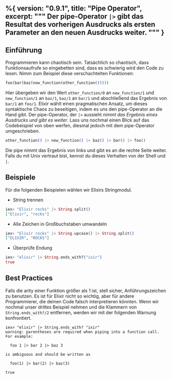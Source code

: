 %{
  version: "0.9.1",
  title: "Pipe Operator",
  excerpt: """
  Der pipe-Operator `|>` gibt das Resultat des vorherigen Ausdrucks als ersten Parameter an den neuen Ausdrucks weiter.
  """
}
---

## Einführung

Programmieren kann chaotisch sein. Tatsächlich so chaotisch, dass Funktionsaufrufe so eingebetten sind, dass es schwierig wird den Code zu lesen. Nimm zum Beispiel diese verschachtelten Funktionen:

```elixir
foo(bar(baz(new_function(other_function()))))
```

Hier übergeben wir den Wert `other_function/0` an `new_function/1` und `new_function/1` an `baz/1`, `baz/1` an `bar/1` und abschließend das Ergebnis von `bar/1` an `foo/1`. Elixir wählt einen pragmatischen Ansatz, um dieses syntaktische Chaos zu beseitigen, indem es uns den pipe-Operator an die Hand gibt. Der pipe-Operator, der `|>` aussieht *nimmt das Ergebnis eines Ausdrucks und gibt es weiter*. Lass uns nochmal einen Blick auf das Codebeispiel von oben werfen, diesmal jedoch mit dem pipe-Operator umgeschrieben.

```elixir
other_function() |> new_function() |> baz() |> bar() |> foo()
```

Die pipe nimmt das Ergebnis von links und gibt es an die rechte Seite weiter. Falls du mit Unix vertraut bist, kennst du dieses Verhalten von der Shell und `|`.

## Beispiele

Für die folgenden Beispielen wählen wir Elixirs Stringmodul.

- String trennen

```elixir
iex> "Elixir rocks" |> String.split()
["Elixir", "rocks"]
```

- Alle Zeichen in Großbuchstaben umwandeln

```elixir
iex> "Elixir rocks" |> String.upcase() |> String.split()
["ELIXIR", "ROCKS"]
```

- Überprüfe Endung

```elixir
iex> "elixir" |> String.ends_with?("ixir")
true
```

## Best Practices

Falls die arity einer Funktion größer als 1 ist, stell sicher, Anführungszeichen zu benutzen. Es ist für Elixir nicht so wichtig, aber für andere Programmierer, die deinen Code falsch interpretieren könnten. Wenn wir nochmal unser drittes Beispiel nehmen und die Klammern von `String.ends_with?/2` entfernen, werden wir mit der folgenden Warnung konfrontiert.

```shell
iex> "elixir" |> String.ends_with? "ixir"
warning: parentheses are required when piping into a function call. For example:

  foo 1 |> bar 2 |> baz 3

is ambiguous and should be written as

  foo(1) |> bar(2) |> baz(3)

true
```
